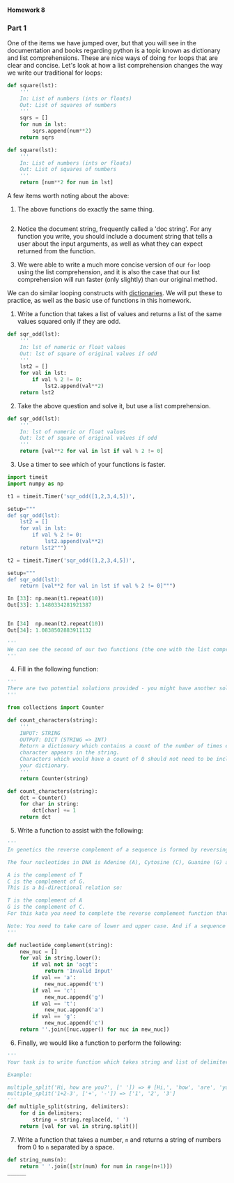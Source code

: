 #### Homework 8

### Part 1

One of the items we have jumped over, but that you will see in the documentation and books regarding python is a topic known as dictionary and list comprehensions.  These are nice ways of doing `for` loops that are clear and concise.  Let's look at how a list comprehension changes the way we write our traditional for loops:

```python
def square(lst):
    '''
    In: List of numbers (ints or floats)
    Out: List of squares of numbers
    '''
    sqrs = []
    for num in lst:
        sqrs.append(num**2)
    return sqrs

def square(lst):
    '''
    In: List of numbers (ints or floats)
    Out: List of squares of numbers
    '''
    return [num**2 for num in lst]    
```

A few items worth noting about the above:

1. The above functions do exactly the same thing.

```python

```

2. Notice the document string, frequently called a 'doc string'.  For any function you write, you should include a document string that tells a user about the input arguments, as well as what they can expect returned from the function.

3. We were able to write a much more concise version of our `for` loop using the list comprehension, and it is also the case that our list comprehension will run faster (only slightly) than our original method.  

We can do similar looping constructs with [dictionaries](http://stackoverflow.com/questions/1747817/create-a-dictionary-with-list-comprehension-in-python).  We will put these to practice, as well as the basic use of functions in this homework.

1. Write a function that takes a list of values and returns a list of the same values squared only if they are odd.

```python
def sqr_odd(lst):
    '''
    In: lst of numeric or float values
    Out: lst of square of original values if odd
    '''
    lst2 = []
    for val in lst:
        if val % 2 != 0:
            lst2.append(val**2)
    return lst2
```

2. Take the above question and solve it, but use a list comprehension.

```python
def sqr_odd(lst):
    '''
    In: lst of numeric or float values
    Out: lst of square of original values if odd
    '''
    return [val**2 for val in lst if val % 2 != 0]
```


3. Use a timer to see which of your functions is faster.

```python
import timeit
import numpy as np

t1 = timeit.Timer('sqr_odd([1,2,3,4,5])',

setup="""
def sqr_odd(lst):
    lst2 = []
    for val in lst:
        if val % 2 != 0:
            lst2.append(val**2)
    return lst2""")

t2 = timeit.Timer('sqr_odd([1,2,3,4,5])',

setup="""
def sqr_odd(lst):
    return [val**2 for val in lst if val % 2 != 0]""")

In [33]: np.mean(t1.repeat(10))
Out[33]: 1.1480334281921387


In [34]  np.mean(t2.repeat(10))
Out[34]: 1.0838502883911132

'''
We can see the second of our two functions (the one with the list comprehension is marginally faster.  With a larger dataset, this may have a dramatic impact on our run time.)
'''
```

4. Fill in the following function:

```python
'''
There are two potential solutions provided - you might have another solution that I did not provide.
'''

from collections import Counter

def count_characters(string):
    '''
    INPUT: STRING
    OUTPUT: DICT (STRING => INT)
    Return a dictionary which contains a count of the number of times each
    character appears in the string.
    Characters which would have a count of 0 should not need to be included in
    your dictionary.
    '''
    return Counter(string)

def count_characters(string):
    dct = Counter()
    for char in string:
        dct[char] += 1
    return dct
```

5. Write a function to assist with the following:

```python
'''
In genetics the reverse complement of a sequence is formed by reversing the sequence and then taking the complement of each symbol.

The four nucleotides in DNA is Adenine (A), Cytosine (C), Guanine (G) and Thymine (Thymine).

A is the complement of T
C is the complement of G.
This is a bi-directional relation so:

T is the complement of A
G is the complement of C.
For this kata you need to complete the reverse complement function that take a DNA string and return the reverse complement string.

Note: You need to take care of lower and upper case. And if a sequence contains some invalid characters you need to return "Invalid sequence".
'''

def nucleotide_complement(string):
    new_nuc = []
    for val in string.lower():
        if val not in 'acgt':
            return 'Invalid Input'
        if val == 'a':
            new_nuc.append('t')
        if val == 'c':
            new_nuc.append('g')
        if val == 't':
            new_nuc.append('a')
        if val == 'g':
            new_nuc.append('c')
    return ''.join([nuc.upper() for nuc in new_nuc])

```

6. Finally, we would like a function to perform the following:

```python
'''
Your task is to write function which takes string and list of delimiters as an input and returns list of strings/characters after splitting given string.

Example:

multiple_split('Hi, how are you?', [' ']) => # [Hi,', 'how', 'are', 'you?']
multiple_split('1+2-3', ['+', '-']) => ['1', '2', '3']
'''
def multiple_split(string, delimiters):
    for d in delimiters:
        string = string.replace(d, ' ')
    return [val for val in string.split()]
```
7. Write a function that takes a number, `n` and returns a string of numbers from 0 to `n` separated by a space.

```python
def string_nums(n):
    return ' '.join([str(num) for num in range(n+1)])
______
